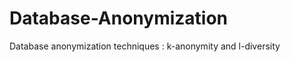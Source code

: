 Database-Anonymization
======================

Database anonymization techniques : k-anonymity and l-diversity
